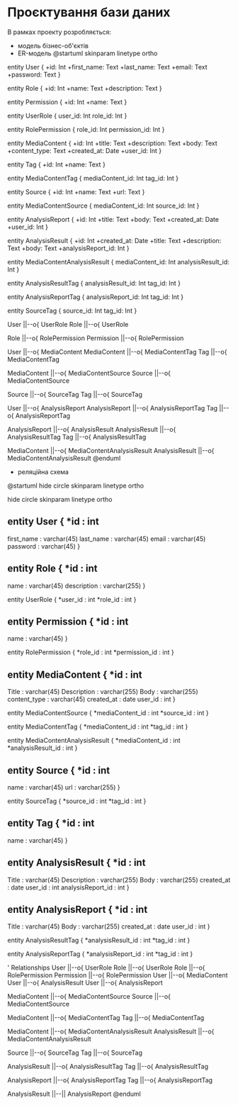 # Проєктування бази даних

В рамках проекту розробляється: 
- модель бізнес-об'єктів 
- ER-модель
@startuml
skinparam linetype ortho

entity User {
  +id: Int
  +first_name: Text
  +last_name: Text
  +email: Text
  +password: Text
}

entity Role {
  +id: Int
  +name: Text
  +description: Text
}

entity Permission {
  +id: Int
  +name: Text
}

entity UserRole {
  user_id: Int
  role_id: Int
}

entity RolePermission {
  role_id: Int
  permission_id: Int
}

entity MediaContent {
  +id: Int
  +title: Text
  +description: Text
  +body: Text
  +content_type: Text
  +created_at: Date
  +user_id: Int
}

entity Tag {
  +id: Int
  +name: Text
}

entity MediaContentTag {
  mediaContent_id: Int
  tag_id: Int
}

entity Source {
  +id: Int
  +name: Text
  +url: Text
}

entity MediaContentSource {
  mediaContent_id: Int
  source_id: Int
}

entity AnalysisReport {
  +id: Int
  +title: Text
  +body: Text
  +created_at: Date
  +user_id: Int
}

entity AnalysisResult {
  +id: Int
  +created_at: Date
  +title: Text
  +description: Text
  +body: Text
  +analysisReport_id: Int
}

entity MediaContentAnalysisResult {
  mediaContent_id: Int
  analysisResult_id: Int
}

entity AnalysisResultTag {
  analysisResult_id: Int
  tag_id: Int
}

entity AnalysisReportTag {
  analysisReport_id: Int
  tag_id: Int
}

entity SourceTag {
  source_id: Int
  tag_id: Int
}

User ||--o{ UserRole
Role ||--o{ UserRole

Role ||--o{ RolePermission
Permission ||--o{ RolePermission

User ||--o{ MediaContent
MediaContent ||--o{ MediaContentTag
Tag ||--o{ MediaContentTag

MediaContent ||--o{ MediaContentSource
Source ||--o{ MediaContentSource

Source ||--o{ SourceTag
Tag ||--o{ SourceTag

User ||--o{ AnalysisReport
AnalysisReport ||--o{ AnalysisReportTag
Tag ||--o{ AnalysisReportTag

AnalysisReport ||--o{ AnalysisResult
AnalysisResult ||--o{ AnalysisResultTag
Tag ||--o{ AnalysisResultTag

MediaContent ||--o{ MediaContentAnalysisResult
AnalysisResult ||--o{ MediaContentAnalysisResult
@enduml
- реляційна схема

@startuml
hide circle
skinparam linetype ortho


hide circle
skinparam linetype ortho

entity User {
  *id : int
  --
  first_name : varchar(45)
  last_name : varchar(45)
  email : varchar(45)
  password : varchar(45)
}

entity Role {
  *id : int
  --
  name : varchar(45)
  description : varchar(255)
}

entity UserRole {
  *user_id : int
  *role_id : int
}

entity Permission {
  *id : int
  --
  name : varchar(45)
}

entity RolePermission {
  *role_id : int
  *permission_id : int
}

entity MediaContent {
  *id : int
  --
  Title : varchar(45)
  Description : varchar(255)
  Body : varchar(255)
  content_type : varchar(45)
  created_at : date
  user_id : int
}

entity MediaContentSource {
  *mediaContent_id : int
  *source_id : int
}

entity MediaContentTag {
  *mediaContent_id : int
  *tag_id : int
}

entity MediaContentAnalysisResult {
  *mediaContent_id : int
  *analysisResult_id : int
}

entity Source {
  *id : int
  --
  name : varchar(45)
  url : varchar(255)
}

entity SourceTag {
  *source_id : int
  *tag_id : int
}

entity Tag {
  *id : int
  --
  name : varchar(45)
}

entity AnalysisResult {
  *id : int
  --
  Title : varchar(45)
  Description : varchar(255)
  Body : varchar(255)
  created_at : date
  user_id : int
  analysisReport_id : int
}

entity AnalysisReport {
  *id : int
  --
  Title : varchar(45)
  Body : varchar(255)
  created_at : date
  user_id : int
}

entity AnalysisResultTag {
  *analysisResult_id : int
  *tag_id : int
}

entity AnalysisReportTag {
  *analysisReport_id : int
  *tag_id : int
}

' Relationships
User ||--o{ UserRole
Role ||--o{ UserRole
Role ||--o{ RolePermission
Permission ||--o{ RolePermission
User ||--o{ MediaContent
User ||--o{ AnalysisResult
User ||--o{ AnalysisReport

MediaContent ||--o{ MediaContentSource
Source ||--o{ MediaContentSource

MediaContent ||--o{ MediaContentTag
Tag ||--o{ MediaContentTag

MediaContent ||--o{ MediaContentAnalysisResult
AnalysisResult ||--o{ MediaContentAnalysisResult

Source ||--o{ SourceTag
Tag ||--o{ SourceTag

AnalysisResult ||--o{ AnalysisResultTag
Tag ||--o{ AnalysisResultTag

AnalysisReport ||--o{ AnalysisReportTag
Tag ||--o{ AnalysisReportTag

AnalysisResult ||--|| AnalysisReport
@enduml
